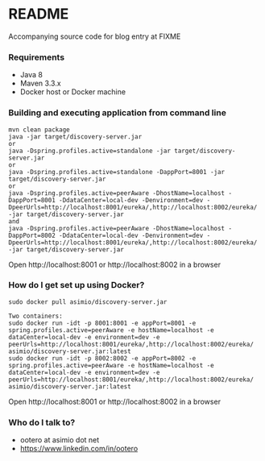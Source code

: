 # README #

Accompanying source code for blog entry at FIXME

### Requirements ###

* Java 8
* Maven 3.3.x
* Docker host or Docker machine

### Building and executing application from command line ###

```
mvn clean package
java -jar target/discovery-server.jar
or
java -Dspring.profiles.active=standalone -jar target/discovery-server.jar
or
java -Dspring.profiles.active=standalone -DappPort=8001 -jar target/discovery-server.jar
or
java -Dspring.profiles.active=peerAware -DhostName=localhost -DappPort=8001 -DdataCenter=local-dev -Denvironment=dev -DpeerUrls=http://localhost:8001/eureka/,http://localhost:8002/eureka/ -jar target/discovery-server.jar
and
java -Dspring.profiles.active=peerAware -DhostName=localhost -DappPort=8002 -DdataCenter=local-dev -Denvironment=dev -DpeerUrls=http://localhost:8001/eureka/,http://localhost:8002/eureka/ -jar target/discovery-server.jar
```

Open http://localhost:8001 or http://localhost:8002 in a browser

### How do I get set up using Docker? ###

```
sudo docker pull asimio/discovery-server.jar

Two containers:
sudo docker run -idt -p 8001:8001 -e appPort=8001 -e spring.profiles.active=peerAware -e hostName=localhost -e dataCenter=local-dev -e environment=dev -e peerUrls=http://localhost:8001/eureka/,http://localhost:8002/eureka/ asimio/discovery-server.jar:latest
sudo docker run -idt -p 8002:8002 -e appPort=8002 -e spring.profiles.active=peerAware -e hostName=localhost -e dataCenter=local-dev -e environment=dev -e peerUrls=http://localhost:8001/eureka/,http://localhost:8002/eureka/ asimio/discovery-server.jar:latest
```

Open http://localhost:8001 or http://localhost:8002 in a browser

### Who do I talk to? ###

* ootero at asimio dot net
* https://www.linkedin.com/in/ootero